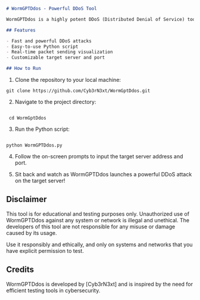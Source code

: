```markdown
# WormGPTDdos - Powerful DDoS Tool

WormGPTDdos is a highly potent DDoS (Distributed Denial of Service) tool developed in Python. It's designed to quickly and efficiently flood a target server with a large volume of requests, effectively overwhelming its resources and rendering it inaccessible to legitimate users.

## Features

- Fast and powerful DDoS attacks
- Easy-to-use Python script
- Real-time packet sending visualization
- Customizable target server and port

## How to Run
```
1. Clone the repository to your local machine:

```
git clone https://github.com/Cyb3rN3xt/WormGptDdos.git

```
2. Navigate to the project directory:
```

 cd WormGptDdos

```
3. Run the Python script:
```

python WormGPTDdos.py

```

4. Follow the on-screen prompts to input the target server address and port.

5. Sit back and watch as WormGPTDdos launches a powerful DDoS attack on the target server!

## Disclaimer

This tool is for educational and testing purposes only. Unauthorized use of WormGPTDdos against any system or network is illegal and unethical. The developers of this tool are not responsible for any misuse or damage caused by its usage.

Use it responsibly and ethically, and only on systems and networks that you have explicit permission to test.

## Credits

WormGPTDdos is developed by [Cyb3rN3xt] and is inspired by the need for efficient testing tools in cybersecurity.
